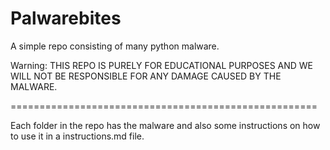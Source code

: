 Palwarebites
============

A simple repo consisting of many python malware.

Warning: THIS REPO IS PURELY FOR EDUCATIONAL PURPOSES AND WE WILL NOT BE RESPONSIBLE FOR ANY DAMAGE CAUSED BY THE MALWARE.

=====================================================

Each folder in the repo has the malware and also some instructions on how to use it in a instructions.md file.

